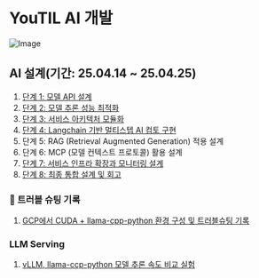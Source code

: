 # YouTIL AI 개발

![Image](https://github.com/user-attachments/assets/7b00b0b4-2589-4cd6-b33c-ef640fa89a02)

## AI 설계(기간: 25.04.14 ~ 25.04.25)
1. [단계 1: 모델 API 설계](http://github.com/moosunny/YouTil_AI/blob/main/AI%20%EC%84%A4%EA%B3%84/1%EB%8B%A8%EA%B3%84:%20%EB%AA%A8%EB%8D%B8%20API%20%EC%84%A4%EA%B3%84.md)
2. [단계 2: 모델 추론 성능 최적화](https://github.com/moosunny/YouTil_AI/blob/main/AI%20%EC%84%A4%EA%B3%84/2%EB%8B%A8%EA%B3%84%3A%20%EB%AA%A8%EB%8D%B8%20%EC%B6%94%EB%A1%A0%20%EC%84%B1%EB%8A%A5%20%EC%B5%9C%EC%A0%81%ED%99%94.md)
3. [단계 3: 서비스 아키텍처 모듈화](https://github.com/moosunny/YouTil_AI/blob/main/AI%20%EC%84%A4%EA%B3%84/%EB%8B%A8%EA%B3%843%3A%20%EC%84%9C%EB%B9%84%EC%8A%A4%20%EC%95%84%ED%82%A4%ED%85%8D%EC%B2%98%20%EB%AA%A8%EB%93%88%ED%99%94.md)
4. [단계 4: Langchain 기반 멀티스텝 AI 컴토 구현](https://github.com/moosunny/YouTil_AI/blob/main/AI%20%EC%84%A4%EA%B3%84/4%EB%8B%A8%EA%B3%84%3A%20Langchain%20%EA%B8%B0%EB%B0%98%20%EB%A9%80%ED%8B%B0%EC%8A%A4%ED%85%9D%20AI%20%EA%B5%AC%ED%98%84%20%EA%B2%80%ED%86%A0.md)
5. 단계 5: RAG (Retrieval Augmented Generation) 적용 설계
6. 단계 6: MCP (모델 컨텍스트 프로토콜) 활용 설계
7. [단계 7: 서비스 인프라 확장과 모니터링 설계](https://github.com/moosunny/YouTil_AI/blob/main/AI%20%EC%84%A4%EA%B3%84/7%EB%8B%A8%EA%B3%84%3A%20%EC%84%9C%EB%B9%84%EC%8A%A4%20%EC%9D%B8%ED%94%84%EB%9D%BC%20%ED%99%95%EC%9E%A5%20%EB%AA%A8%EB%8B%88%ED%84%B0%EB%A7%81%EA%B3%BC%20%EC%84%A4%EA%B3%84.md)
8. [단계 8: 최종 통합 설계 및 회고](https://github.com/moosunny/YouTil_AI/blob/main/AI%20%EC%84%A4%EA%B3%84/8%EB%8B%A8%EA%B3%84%3A%20%EC%B5%9C%EC%A2%85%20%ED%86%B5%ED%95%A9%20%EC%84%A4%EA%B3%84%20%EB%B0%8F%20%ED%9A%8C%EA%B3%A0.md)


### 🚨 트러블 슈팅 기록
1. [GCP에서 CUDA + llama-cpp-python 환경 구성 및 트러블슈팅 기록](https://github.com/moosunny/YouTil_AI/blob/main/TIL/GCP%EC%97%90%EC%84%9C%20CUDA%20%2B%20llama-cpp-python%20%ED%99%98%EA%B2%BD%20%EA%B5%AC%EC%84%B1%20%EB%B0%8F%20%ED%8A%B8%EB%9F%AC%EB%B8%94%EC%8A%88%ED%8C%85%20%EA%B8%B0%EB%A1%9D.md)

### LLM Serving
1. [vLLM, llama-ccp-python 모델 추론 속도 비교 실험](https://github.com/moosunny/YouTil_AI/blob/main/TIL/vLLM%2C%20llama-cpp-python%20%EB%AA%A8%EB%8D%B8%20%EC%B6%94%EB%A1%A0%20%EC%86%8D%EB%8F%84%20%EB%B9%84%EA%B5%90%20%EC%8B%A4%ED%97%98.md)
